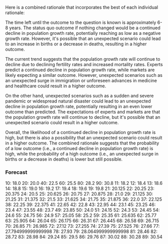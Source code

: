 Here is a combined rationale that incorporates the best of each individual rationale:

The time left until the outcome to the question is known is approximately 6-8 years. The status quo outcome if nothing changed would be a continued decline in population growth rate, potentially reaching as low as a negative growth rate. However, it's possible that an unexpected scenario could lead to an increase in births or a decrease in deaths, resulting in a higher outcome.

The current trend suggests that the population growth rate will continue to decline due to declining fertility rates and increased mortality rates. Experts predict a continued decline in population growth rate, while markets are likely expecting a similar outcome. However, unexpected scenarios such as an unexpected surge in immigration or unforeseen advances in medicine and healthcare could result in a higher outcome.

On the other hand, unexpected scenarios such as a sudden and severe pandemic or widespread natural disaster could lead to an unexpected decline in population growth rate, potentially resulting in an even lower outcome than predicted. The expectations of experts and markets are that the population growth rate will continue to decline, but it's possible that an unexpected scenario could result in a higher outcome.

Overall, the likelihood of a continued decline in population growth rate is high, but there is also a possibility that an unexpected scenario could result in a higher outcome. The combined rationale suggests that the probability of a low outcome (i.e., a continued decline in population growth rate) is high, while the probability of a high outcome (i.e., an unexpected surge in births or a decrease in deaths) is lower but still possible.

### Forecast

10: 18.0
20: 20.0
40: 22.5
60: 25.5
80: 28.2
90: 30.8
11: 18.2
12: 18.4
13: 18.6
14: 18.8
15: 19.0
16: 19.2
17: 19.4
18: 19.6
19: 19.8
21: 20.125
22: 20.25
23: 20.375
24: 20.5
25: 20.625
26: 20.75
27: 20.875
28: 21.0
29: 21.125
30: 21.25
31: 21.375
32: 21.5
33: 21.625
34: 21.75
35: 21.875
36: 22.0
37: 22.125
38: 22.25
39: 22.375
41: 22.65
42: 22.8
43: 22.95
44: 23.1
45: 23.25
46: 23.4
47: 23.55
48: 23.7
49: 23.85
50: 24.0
51: 24.15
52: 24.3
53: 24.45
54: 24.6
55: 24.75
56: 24.9
57: 25.05
58: 25.2
59: 25.35
61: 25.635
62: 25.77
63: 25.905
64: 26.04
65: 26.175
66: 26.31
67: 26.445
68: 26.58
69: 26.715
70: 26.85
71: 26.985
72: 27.12
73: 27.255
74: 27.39
75: 27.525
76: 27.66
77: 27.794999999999998
78: 27.93
79: 28.064999999999998
81: 28.46
82: 28.72
83: 28.98
84: 29.24
85: 29.5
86: 29.76
87: 30.02
88: 30.28
89: 30.54